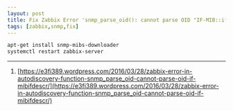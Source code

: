 ```yaml
---
layout: post
title: Fix Zabbix Error 'snmp_parse_oid(): cannot parse OID "IF-MIB::ifDescr"'
tags: [zabbix,snmp,fix]
---
```


```bash
apt-get install snmp-mibs-downloader
systemctl restart zabbix-server
```

---
1. [https://e3fi389.wordpress.com/2016/03/28/zabbix-error-in-autodiscovery-function-snmp_parse_oid-cannot-parse-oid-if-mibifdescr/](https://e3fi389.wordpress.com/2016/03/28/zabbix-error-in-autodiscovery-function-snmp_parse_oid-cannot-parse-oid-if-mibifdescr/)
